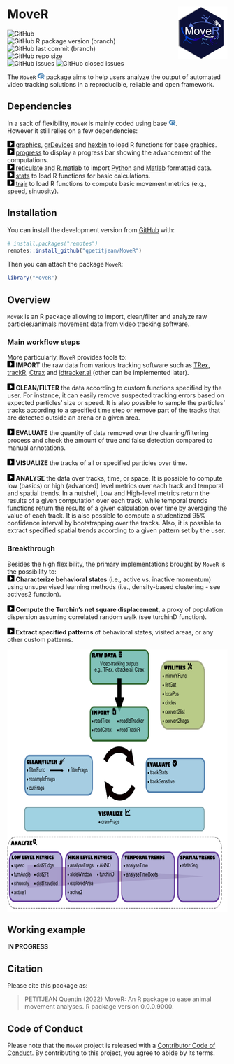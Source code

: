
<!-- README.md is generated from README.Rmd. Please edit that file -->

# MoveR <img src="man/figures/hexsticker.png" height="120" align="right"/>

<!-- badges: start -->

<img alt="GitHub" src="https://img.shields.io/github/license/qpetitjean/MoveR"></br>
<img alt="GitHub R package version (branch)" src="https://img.shields.io/github/r-package/v/qpetitjean/MoveR/MoveRV1?label=Package%20version">
<img alt="GitHub last commit (branch)" src="https://img.shields.io/github/last-commit/qpetitjean/MoveR/MoveRV1"></br>
<img alt="GitHub repo size" src="https://img.shields.io/github/repo-size/qpetitjean/MoveR"></br>
<img alt="GitHub issues" src="https://img.shields.io/github/issues-raw/qpetitjean/MoveR">
<img alt="GitHub closed issues" src="https://img.shields.io/github/issues-closed-raw/qpetitjean/MoveR">

<!-- badges: end -->

The `MoveR`
<img src="man/figures/fa-icon-9b00320707d42527dde67262afb33ded.svg" style="width:1.13em;height:1em" />
package aims to help users analyze the output of automated video
tracking solutions in a reproducible, reliable and open framework.

## Dependencies

In a sack of flexibility, `MoveR` is mainly coded using base
<img src="man/figures/fa-icon-9b00320707d42527dde67262afb33ded.svg" style="width:1.13em;height:1em" />.</br>
However it still relies on a few dependencies:

<img src="man/figures/Scaret.png" height="15"/> <a href="https://www.rdocumentation.org/packages/graphics/">graphics</a>,
<a href="https://www.rdocumentation.org/packages/grDevices">grDevices</a>
and <a href="https://www.rdocumentation.org/packages/hexbin">hexbin</a>
to load R functions for base graphics.</br>
<img src="man/figures/Scaret.png" height="15"/> <a href="https://github.com/r-lib/progress">progress</a>
to display a progress bar showing the advancement of the
computations.</br>
<img src="man/figures/Scaret.png" height="15"/> <a href="https://www.rdocumentation.org/packages/reticulate">reticulate</a>
and
<a href="https://www.rdocumentation.org/packages/R.matlab">R.matlab</a>
to import <a href="https://https://www.python.org/">Python</a> and
<a href="https://mathworks.com/products/matlab.html">Matlab</a>
formatted data.</br>
<img src="man/figures/Scaret.png" height="15"/> <a href="https://www.rdocumentation.org/packages/stats">stats</a>
to load R functions for basic calculations.</br>
<img src="man/figures/Scaret.png" height="15"/> <a href="https://www.rdocumentation.org/packages/trajr">trajr</a>
to load R functions to compute basic movement metrics (e.g., speed,
sinuosity).</br>

## Installation

You can install the development version from
[GitHub](https://github.com/) with:

``` r
# install.packages("remotes")
remotes::install_github("qpetitjean/MoveR")
```

Then you can attach the package `MoveR`:

``` r
library("MoveR")
```

## Overview

`MoveR` is an R package allowing to import, clean/filter and analyze raw
particles/animals movement data from video tracking software.</br>

### Main workflow steps

More particularly, `MoveR` provides tools to:</br>
<img src="man/figures/Scaret.png" height="15"/> <strong>IMPORT</strong>
the raw data from various tracking software such as
<a href="https://trex.run">TRex</a>,
<a href="https://swarm-lab.github.io/trackR">trackR</a>,
<a href="https://ctrax.sourceforge.net/">Ctrax</a> and
<a href="https://idtrackerai.readthedocs.io/en/latest/">idtracker.ai</a>
(other can be implemented later).</br></br>
<img src="man/figures/Scaret.png" height="15"/> <strong>CLEAN/FILTER</strong>
the data according to custom functions specified by the user. For
instance, it can easily remove suspected tracking errors based on
expected particles’ size or speed. It is also possible to sample the
particles’ tracks according to a specified time step or remove part of
the tracks that are detected outside an arena or a given area.</br></br>
<img src="man/figures/Scaret.png" height="15"/> <strong>EVALUATE</strong>
the quantity of data removed over the cleaning/filtering process and
check the amount of true and false detection compared to manual
annotations.</br></br>
<img src="man/figures/Scaret.png" height="15"/> <strong>VISUALIZE</strong>
the tracks of all or specified particles over time.</br></br>
<img src="man/figures/Scaret.png" height="15"/> <strong>ANALYSE</strong>
the data over tracks, time, or space. It is possible to compute low
(basics) or high (advanced) level metrics over each track and temporal
and spatial trends. In a nutshell, Low and High-level metrics return the
results of a given computation over each track, while temporal trends
functions return the results of a given calculation over time by
averaging the value of each track. It is also possible to compute a
studentized 95% confidence interval by bootstrapping over the tracks.
Also, it is possible to extract specified spatial trends according to a
given pattern set by the user.</br>

### Breakthrough

Besides the high flexibility, the primary implementations brought by
`MoveR` is the possibility to:</br>
<img src="man/figures/Scaret.png" height="15"/> <strong>Characterize
behavioral states</strong> (i.e., active vs. inactive momentum) using
unsupervised learning methods (i.e., density-based clustering - see
actives2 function).</br></br>
<img src="man/figures/Scaret.png" height="15"/> <strong>Compute the
Turchin’s net square displacement</strong>, a proxy of population
dispersion assuming correlated random walk (see turchinD function).
</br></br>
<img src="man/figures/Scaret.png" height="15"/> <strong>Extract
specified patterns</strong> of behavioral states, visited areas, or any
other custom patterns.

<img src="man/figures/WorkFlowMoveR.png" height="600" align="middle"/>

## Working example

<strong>IN PROGRESS</strong>

## Citation

Please cite this package as:

> PETITJEAN Quentin (2022) MoveR: An R package to ease animal movement
> analyses. R package version 0.0.0.9000.

## Code of Conduct

Please note that the `MoveR` project is released with a [Contributor
Code of
Conduct](https://contributor-covenant.org/version/2/0/CODE_OF_CONDUCT.html).
By contributing to this project, you agree to abide by its terms.

